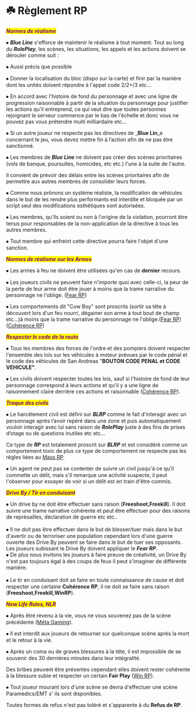 # ☘️ Règlement RP

_<mark style="color:purple;">**Normes de réalisme**</mark>_



⦁ _**Blue Line**_ s'efforce de maintenir le réalisme à tout moment. Tout au long du _**RolePlay**_, les scènes, les situations, les appels et les actions doivent se dérouler comme suit :&#x20;



⦁ Aussi précis que possible&#x20;

⦁ Donner la localisation du bloc (dispo sur la carte) et finir par la manière dont les unités doivent répondre à l'appel code 2/2+/3 etc...

⦁ En accord avec l'histoire de fond du personnage et avec une ligne de progression raisonnable à partir de la situation du personnage pour justifier les actions qu'il entreprend, ce qui veut dire que toutes personnes rejoignant le serveur commence par le bas de l'échelle et donc vous ne pouvez pas vous prétendre multi milliardaire etc…&#x20;

⦁ Si un autre joueur ne respecte pas les directives de _**Blue Lin**_e concernant le jeu, vous devez mettre fin à l’action afin de ne pas être sanctionné.

⦁ Les membres de _**Blue Line**_ ne doivent pas créer des scènes prioritaires (vols de banque, poursuites, homicides, etc etc.) l'une à la suite de l'autre.&#x20;

Il convient de prévoir des délais entre les scènes prioritaires afin de permettre aux autres membres de consolider leurs forces.&#x20;

⦁ Comme nous prônons un système réaliste, la modification de véhicules dans le but de les rendre plus performants est interdite et bloquée par un script seul des modifications esthétiques sont autorisées.

⦁ Les membres, qu'ils soient ou non à l'origine de la violation, pourront être tenus pour responsables de la non-application de la directive à tous les autres membres.

⦁ Tout membre qui enfreint cette directive pourra faire l'objet d'une sanction.



_<mark style="color:purple;">**Normes de réalisme sur les Armes**</mark>_



⦁ Les armes à feu ne doivent être utilisées qu'en cas de **dernier** recours.&#x20;

⦁ Les joueurs civils ne peuvent faire n'importe quoi avec celle-ci, la peur de la perte de leur arme doit être jouer à moins que la trame narrative du personnage ne l'oblige. ([Fear RP](../../../five-m/politiques-en-matiere-de-jeux-de-role/fear-rp.md))&#x20;

⦁ Les comportements dit "Cow Boy" sont proscrits (sortir sa tête à découvert lors d'un feu nourri, dégainer son arme à tout bout de champ etc...)à moins que la trame narrative du personnage ne l'oblige.([Fear RP](../../../five-m/politiques-en-matiere-de-jeux-de-role/fear-rp.md)) ([Cohérence RP](../../../five-m/politiques-en-matiere-de-jeux-de-role/incoherence-rp.md))



_<mark style="color:purple;">**Respecter le code de la route**</mark>_



⦁ Tous les membres des forces de l'ordre et des pompiers doivent respecter l'ensemble des lois sur les véhicules à moteur prévues par le code pénal et le code des véhicules de San Andreas "**BOUTON CODE PENAL et CODE VEHICULE"**.

⦁ Les civils doivent respecter toutes les lois, sauf si l'histoire de fond de leur personnage correspond à leurs actions et qu'il y a une ligne de raisonnement claire derrière ces actions et raisonnable ([Cohérence RP](../../../five-m/politiques-en-matiere-de-jeux-de-role/incoherence-rp.md)).



_<mark style="color:purple;">**Traque des civils**</mark>_



⦁ Le harcèlement civil est défini sur _**BLRP**_ comme le fait d'interagir avec un personnage après l’avoir repéré dans une zone et puis automatiquement vouloir interagir avec lui sans raison de _**RolePlay**_ juste à des fins de prises d’otage ou de questions inutiles etc etc…&#x20;

Ce type de _**RP**_ est totalement proscrit sur _**BLRP**_ et est considéré comme un comportement toxic de plus ce type de comportement ne respecte pas les règles liées au [Mass RP](../../../five-m/politiques-en-matiere-de-jeux-de-role/mass-rp.md).&#x20;

⦁ Un agent ne peut pas se contenter de suivre un civil jusqu'à ce qu'il commette un délit, mais s'il remarque une activité suspecte, il peut l'observer pour essayer de voir si un délit est en train d'être commis.



&#x20;_<mark style="color:purple;">**Drive By / Tir en conduisant**</mark>_



⦁ Un drive by ne doit être effectuer sans raison (**Freeshoot,Freekill**). Il doit suivre une trame narrative cohérente et peut être effectuer pour des raisons de représailles, déclaration de guerre etc etc..\
\
⦁ Il ne doit pas être effectuer dans le but de blesser/tuer mais dans le but d'avertir ou de terroriser une population cependant lors d'une guerre ouverte des Drive By peuvent se faire dans le but de tuer ses opposants. Les joueurs subissant le Drive By doivent appliquer le _**Fear RP**_.\
&#x20; ⦁ De plus nous invitons les joueurs à faire preuve de créativité, un Drive By n'est pas toujours égal à des coups de feux il peut s'imaginer de différente manière.\
\
⦁  Le tir en conduisant doit se faire en toute connaissance de cause et doit respecter une certaine **Cohérence RP**, il ne doit se faire sans raison (**Freeshoot**,**Freekill,WinRP**).



_<mark style="color:purple;">**New Life Rules, NLR**</mark>_



⦁ Après être revenu à la vie, vous ne vous souvenez pas de la scène précédente ([Méta Gaming](../../../five-m/politiques-en-matiere-de-jeux-de-role/le-metagaming.md)).

&#x20;⦁ Il est interdit aux joueurs de retourner sur quelconque scène après la mort et le retour à la vie.&#x20;

⦁ Après un coma ou de graves blessures à la tête, il est impossible de se souvenir des 30 dernières minutes dans leur intégralité.&#x20;

Des bribes peuvent être présentes cependant elles doivent rester cohérente à la blessure subie et respecter un certain **Fair Play** ([Win RP](../../../five-m/politiques-en-matiere-de-jeux-de-role/win-rp.md)).&#x20;

⦁ Tout joueur mourant lors d'une scène se devra d'effectuer une scène Paramedics/EMT s' ils sont disponibles.&#x20;

Toutes formes de refus n'est pas toléré et s'apparente à du **Refus de RP**.
